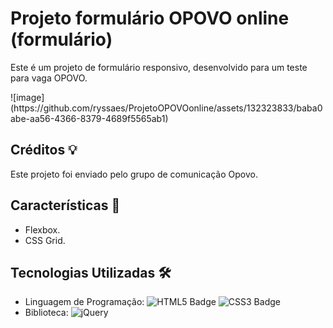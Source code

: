 # Projeto formulário OPOVO online (formulário)

Este é um projeto de formulário responsivo, desenvolvido para um teste para vaga OPOVO.

<p text-align:"center">
![image](https://github.com/ryssaes/ProjetoOPOVOonline/assets/132323833/baba0abe-aa56-4366-8379-4689f5565ab1)
</p>

## Créditos 💡

Este projeto foi enviado pelo grupo de comunicação Opovo.

## Características 🚀

- Flexbox.
- CSS Grid.

## Tecnologias Utilizadas 🛠️

- Linguagem de Programação: ![HTML5 Badge](https://img.shields.io/badge/HTML5-E34F26?style=for-the-badge&logo=html5&logoColor=white) ![CSS3 Badge](https://img.shields.io/badge/CSS3-1572B6?style=for-the-badge&logo=css3&logoColor=white)
- Biblioteca: ![jQuery](https://img.shields.io/badge/jQuery-3.6.0-blue)
